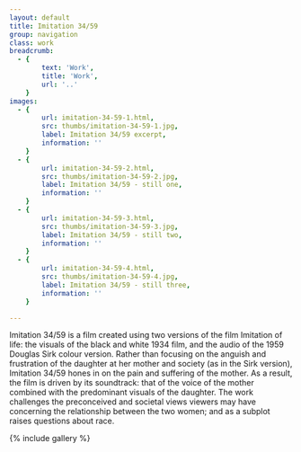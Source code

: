 ```yaml
---
layout: default
title: Imitation 34/59
group: navigation
class: work
breadcrumb:
  - {
  		text: 'Work',
  		title: 'Work',
  		url: '..'
	}
images:
  - {
		url: imitation-34-59-1.html, 
		src: thumbs/imitation-34-59-1.jpg,
		label: Imitation 34/59 excerpt,
		information: ''
	}
  - {
		url: imitation-34-59-2.html, 
		src: thumbs/imitation-34-59-2.jpg,
		label: Imitation 34/59 - still one,
		information: ''
	}
  - {
		url: imitation-34-59-3.html, 
		src: thumbs/imitation-34-59-3.jpg,
		label: Imitation 34/59 - still two,
		information: ''
	}
  - {
		url: imitation-34-59-4.html, 
		src: thumbs/imitation-34-59-4.jpg,
		label: Imitation 34/59 - still three,
		information: ''
	}

---
```


Imitation 34/59 is a film created using two versions of the film Imitation of life: the visuals of the black and white 1934 film, and the audio of the 1959 Douglas Sirk colour version. Rather than focusing on the anguish and frustration of the daughter at her mother and society (as in the Sirk version), Imitation 34/59 hones in on the pain and suffering of the mother. As a result, the film is driven by its soundtrack: that of the voice of the mother combined with the predominant visuals of the daughter. The work challenges the preconceived and societal views viewers may have concerning the relationship between the two women; and as a subplot raises questions about race.

{% include gallery %}
